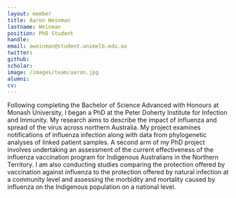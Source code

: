 ```yaml
---
layout: member
title: Aaron Weinman
lastname: Weinman
position: PhD Student
handle:
email: aweinman@student.unimelb.edu.au
twitter:
github:
scholar:
image: /images/team/aaron.jpg
alumni:
cv:
---
```


Following completing the Bachelor of Science Advanced with Honours at Monash University, I began a PhD at the Peter Doherty Institute for Infection and Immunity. My research aims to describe the impact of influenza and spread of the virus across northern Australia. My project examines notifications of influenza infection along with data from phylogenetic analyses of linked patient samples. A second arm of my PhD project involves undertaking an assessment of the current effectiveness of the influenza vaccination program for Indigenous Australians in the Northern Territory. I am also conducting studies comparing the protection offered by vaccination against influenza to the protection offered by natural infection at a community level and assessing the morbidity and mortality caused by influenza on the Indigenous population on a national level.
